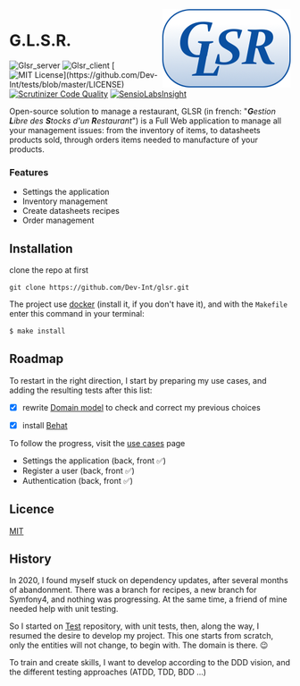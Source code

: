 <img src="./client/projects/common/assets/img/featured_work_GLSR.png" alt="GLSR logo" align="right" />

G.L.S.R.
=======

![Glsr_server](https://github.com/Dev-Int/glsr/workflows/Glsr_server/badge.svg) 
![Glsr_client](https://github.com/Dev-Int/glsr/workflows/Glsr_client/badge.svg) 
[![MIT License](https://img.shields.io/apm/l/atomic-design-ui.svg?)](https://github.com/Dev-Int/tests/blob/master/LICENSE)
[![Scrutinizer Code Quality](https://scrutinizer-ci.com/g/Dev-Int/glsr/badges/quality-score.png?b=develop)](https://scrutinizer-ci.com/g/Dev-Int/glsr/?branch=develop)
[![SensioLabsInsight](https://insight.sensiolabs.com/projects/de223fd6-2d6b-4433-a70a-08e09fa68510/mini.png)](https://insight.sensiolabs.com/projects/de223fd6-2d6b-4433-a70a-08e09fa68510)

Open-source solution to manage a restaurant, GLSR (in french: "_**G**estion **L**ibre des **S**tocks d'un **R**estaurant_")
 is a Full Web application to manage all your management issues: from the inventory of items, to datasheets products sold,
 through orders items needed to manufacture of your products.
 
### Features

- Settings the application
- Inventory management
- Create datasheets recipes  
- Order management

## Installation

clone the repo at first
```
git clone https://github.com/Dev-Int/glsr.git
```

The project use [docker](https://docs.docker.com/get-docker/) (install it, if you don't have it), and with the `Makefile`
 enter this command in your terminal:
```bash
$ make install
```

## Roadmap

To restart in the right direction, I start by preparing my use cases, and adding the resulting tests after this list:

- [x] rewrite [Domain model](docs/index.md) to check and correct my previous choices

- [x] install [Behat](https://docs.behat.org/en/latest/quick_start.html)

To follow the progress, visit the [use cases](https://github.com/Dev-Int/tests/labels/use%20case) page
- Settings the application (back, front ✅)
- Register a user (back, front ✅)
- Authentication (back, front ✅)

## Licence

[MIT](https://choosealicense.com/licenses/mit/)

## History

In 2020, I found myself stuck on dependency updates, after several months of abandonment. There was a branch for recipes,
 a new branch for Symfony4, and nothing was progressing. At the same time, a friend of mine needed help with unit testing.
 
So I started on [Test](https://github.com/Dev-Int/tests) repository, with unit tests, then, along the way, I resumed the
 desire to develop my project. This one starts from scratch, only the entities will not change, to begin with. The domain
 is there. 😉

To train and create skills, I want to develop according to the DDD vision, and the different testing approaches
 (ATDD, TDD, BDD ...)
